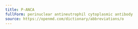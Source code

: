 ```yaml
---
title: P-ANCA
fullForm: perinuclear antineutrophil cytoplasmic antibody
source: https://openmd.com/dictionary/abbreviations/o
---
```


